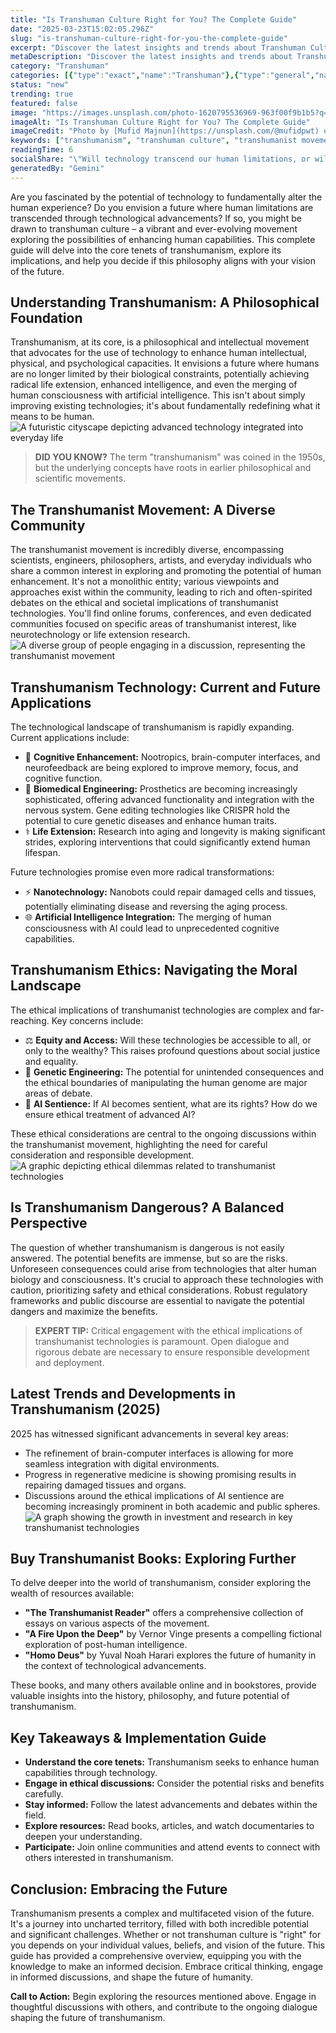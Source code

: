 ```yaml
---
title: "Is Transhuman Culture Right for You? The Complete Guide"
date: "2025-03-23T15:02:05.296Z"
slug: "is-transhuman-culture-right-for-you-the-complete-guide"
excerpt: "Discover the latest insights and trends about Transhuman Culture. This comprehensive guide covers everything you need to know about Transhuman Culture in 2025."
metaDescription: "Discover the latest insights and trends about Transhuman Culture. This comprehensive guide covers everything you need to know about Transhuman Culture in 2..."
category: "Transhuman"
categories: [{"type":"exact","name":"Transhuman"},{"type":"general","name":"Bioethics"},{"type":"medium","name":"Neuroethics"},{"type":"specific","name":"Brain-Computer Interfaces"},{"type":"niche","name":"Neuralink Implants"}]
status: "new"
trending: true
featured: false
image: "https://images.unsplash.com/photo-1620795536969-963f00f9b1b5?q=85&w=1200&fit=max&fm=webp&auto=compress"
imageAlt: "Is Transhuman Culture Right for You? The Complete Guide"
imageCredit: "Photo by [Mufid Majnun](https://unsplash.com/@mufidpwt) on Unsplash"
keywords: ["transhumanism", "transhuman culture", "transhumanist movement", "future of humanity transhumanism", "transhumanist philosophy", "buy transhumanist books", "transhumanism technology", "transhumanism ethics", "is transhumanism dangerous?", "best transhumanism documentaries"]
readingTime: 6
socialShare: "\"Will technology transcend our human limitations, or will it create new ones? The future of transhumanism depends on the choices we make today.\""
generatedBy: "Gemini"
---
```




Are you fascinated by the potential of technology to fundamentally alter the human experience? Do you envision a future where human limitations are transcended through technological advancements? If so, you might be drawn to transhuman culture – a vibrant and ever-evolving movement exploring the possibilities of enhancing human capabilities. This complete guide will delve into the core tenets of transhumanism, explore its implications, and help you decide if this philosophy aligns with your vision of the future.

## Understanding Transhumanism: A Philosophical Foundation

Transhumanism, at its core, is a philosophical and intellectual movement that advocates for the use of technology to enhance human intellectual, physical, and psychological capacities.  It envisions a future where humans are no longer limited by their biological constraints, potentially achieving radical life extension, enhanced intelligence, and even the merging of human consciousness with artificial intelligence.  This isn't about simply improving existing technologies; it's about fundamentally redefining what it means to be human. ![A futuristic cityscape depicting advanced technology integrated into everyday life](https://images.unsplash.com/photo-1622279486466-e0e3bfdd0a01?q=85&w=1200&fit=max&fm=webp&auto=compress)

> **DID YOU KNOW?** The term "transhumanism" was coined in the 1950s, but the underlying concepts have roots in earlier philosophical and scientific movements.

## The Transhumanist Movement: A Diverse Community

The transhumanist movement is incredibly diverse, encompassing scientists, engineers, philosophers, artists, and everyday individuals who share a common interest in exploring and promoting the potential of human enhancement.  It's not a monolithic entity; various viewpoints and approaches exist within the community, leading to rich and often-spirited debates on the ethical and societal implications of transhumanist technologies.  You'll find online forums, conferences, and even dedicated communities focused on specific areas of transhumanist interest, like neurotechnology or life extension research. ![A diverse group of people engaging in a discussion, representing the transhumanist movement](https://images.unsplash.com/photo-1620795523532-dd3d7a9ecfc6?q=85&w=1200&fit=max&fm=webp&auto=compress)

## Transhumanism Technology: Current and Future Applications

The technological landscape of transhumanism is rapidly expanding.  Current applications include:

* 🧠 **Cognitive Enhancement:** Nootropics, brain-computer interfaces, and neurofeedback are being explored to improve memory, focus, and cognitive function.
* 🦾 **Biomedical Engineering:**  Prosthetics are becoming increasingly sophisticated, offering advanced functionality and integration with the nervous system.  Gene editing technologies like CRISPR hold the potential to cure genetic diseases and enhance human traits.
* ⚕️ **Life Extension:** Research into aging and longevity is making significant strides, exploring interventions that could significantly extend human lifespan.

Future technologies promise even more radical transformations:

* ⚡ **Nanotechnology:**  Nanobots could repair damaged cells and tissues, potentially eliminating disease and reversing the aging process.
* 🌐 **Artificial Intelligence Integration:**  The merging of human consciousness with AI could lead to unprecedented cognitive capabilities.

## Transhumanism Ethics: Navigating the Moral Landscape

The ethical implications of transhumanist technologies are complex and far-reaching.  Key concerns include:

* ⚖️ **Equity and Access:**  Will these technologies be accessible to all, or only to the wealthy?  This raises profound questions about social justice and equality.
* 🧬 **Genetic Engineering:**  The potential for unintended consequences and the ethical boundaries of manipulating the human genome are major areas of debate.
* 🤖 **AI Sentience:**  If AI becomes sentient, what are its rights?  How do we ensure ethical treatment of advanced AI?

These ethical considerations are central to the ongoing discussions within the transhumanist movement, highlighting the need for careful consideration and responsible development.  ![A graphic depicting ethical dilemmas related to transhumanist technologies](https://images.unsplash.com/photo-1622278934023-1fc1fe795c0c?q=85&w=1200&fit=max&fm=webp&auto=compress)

## Is Transhumanism Dangerous? A Balanced Perspective

The question of whether transhumanism is dangerous is not easily answered.  The potential benefits are immense, but so are the risks.  Unforeseen consequences could arise from technologies that alter human biology and consciousness.  It's crucial to approach these technologies with caution, prioritizing safety and ethical considerations.  Robust regulatory frameworks and public discourse are essential to navigate the potential dangers and maximize the benefits.

> **EXPERT TIP:**  Critical engagement with the ethical implications of transhumanist technologies is paramount.  Open dialogue and rigorous debate are necessary to ensure responsible development and deployment.

## Latest Trends and Developments in Transhumanism (2025)

2025 has witnessed significant advancements in several key areas:

*  The refinement of brain-computer interfaces is allowing for more seamless integration with digital environments.
*  Progress in regenerative medicine is showing promising results in repairing damaged tissues and organs.
*  Discussions around the ethical implications of AI sentience are becoming increasingly prominent in both academic and public spheres.  ![A graph showing the growth in investment and research in key transhumanist technologies](https://images.unsplash.com/photo-1620795536969-963f00f9b1b5?q=85&w=1200&fit=max&fm=webp&auto=compress)

##  Buy Transhumanist Books: Exploring Further

To delve deeper into the world of transhumanism, consider exploring the wealth of resources available:

* **"The Transhumanist Reader"** offers a comprehensive collection of essays on various aspects of the movement.
* **"A Fire Upon the Deep"** by Vernor Vinge presents a compelling fictional exploration of post-human intelligence.
* **"Homo Deus"** by Yuval Noah Harari explores the future of humanity in the context of technological advancements.

These books, and many others available online and in bookstores, provide valuable insights into the history, philosophy, and future potential of transhumanism.

## Key Takeaways & Implementation Guide

* **Understand the core tenets:** Transhumanism seeks to enhance human capabilities through technology.
* **Engage in ethical discussions:**  Consider the potential risks and benefits carefully.
* **Stay informed:**  Follow the latest advancements and debates within the field.
* **Explore resources:** Read books, articles, and watch documentaries to deepen your understanding.
* **Participate:** Join online communities and attend events to connect with others interested in transhumanism.

## Conclusion: Embracing the Future

Transhumanism presents a complex and multifaceted vision of the future. It's a journey into uncharted territory, filled with both incredible potential and significant challenges.  Whether or not transhuman culture is "right" for you depends on your individual values, beliefs, and vision of the future. This guide has provided a comprehensive overview, equipping you with the knowledge to make an informed decision.  Embrace critical thinking, engage in informed discussions, and shape the future of humanity.

**Call to Action:**  Begin exploring the resources mentioned above.  Engage in thoughtful discussions with others, and contribute to the ongoing dialogue shaping the future of transhumanism.

